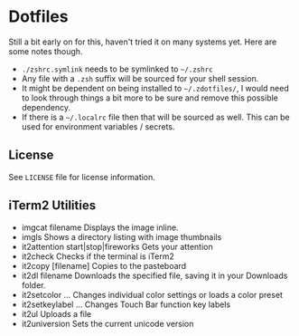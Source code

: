 # Dotfiles

Still a bit early on for this, haven't tried it on many systems yet. Here are some notes though.

* `./zshrc.symlink` needs to be symlinked to `~/.zshrc`
* Any file with a `.zsh` suffix will be sourced for your shell session.
* It might be dependent on being installed to `~/.zdotfiles/`, I would need to look through things a bit more to be sure and remove this possible dependency.
* If there is a `~/.localrc` file then that will be sourced as well.  This can be used for environment variables / secrets.

## License
See `LICENSE` file for license information.


## iTerm2 Utilities
* imgcat filename
  Displays the image inline.
* imgls
  Shows a directory listing with image thumbnails
* it2attention start|stop|fireworks
  Gets your attention
* it2check
  Checks if the terminal is iTerm2
* it2copy [filename]
  Copies to the pasteboard
* it2dl filename
  Downloads the specified file, saving it in your Downloads folder.
* it2setcolor ...
  Changes individual color settings or loads a color preset
* it2setkeylabel ...
  Changes Touch Bar function key labels
* it2ul
  Uploads a file
* it2universion
  Sets the current unicode version
